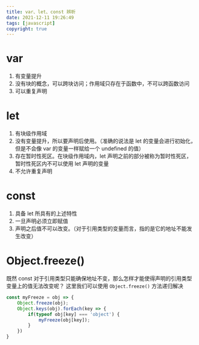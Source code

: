```yaml
---
title: var、let、const 辨析
date: 2021-12-11 19:26:49
tags: [javascript]
copyright: true
---
```

# var
1. 有变量提升
2. 没有块的概念，可以跨块访问；作用域只存在于函数中，不可以跨函数访问
3. 可以重复声明

# let
1. 有块级作用域
2. 没有变量提升，所以要声明后使用。（准确的说法是 let 的变量会进行初始化，但是不会像 var 的变量一样赋给一个 undefined 的值）
3. 存在暂时性死区。在块级作用域内，let 声明之前的部分被称为暂时性死区，暂时性死区内不可以使用 let 声明的变量
4. 不允许重复声明

# const
1. 具备 let 所具有的上述特性
2. 一旦声明必须立即赋值
3. 声明之后值不可以改变。（对于引用类型的变量而言，指的是它的地址不能发生改变）

# Object.freeze()
既然 const 对于引用类型只能确保地址不变，那么怎样才能使得声明的引用类型变量上的值无法改变呢？
这里我们可以使用 `Object.freeze()` 方法递归解决

```js
const myFreeze = obj => {
    Object.freeze(obj);
    Object.keys(obj).forEach(key => {
        if(typeof obj[key] === 'object') {
            myFreeze(obj[key]);
        }
    })
}
```